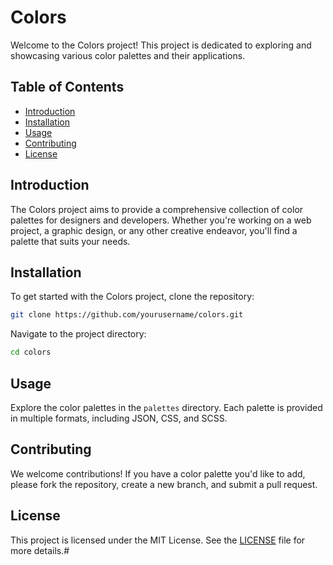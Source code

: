 # Colors

Welcome to the Colors project! This project is dedicated to exploring and showcasing various color palettes and their applications.

## Table of Contents

- [Introduction](#introduction)
- [Installation](#installation)
- [Usage](#usage)
- [Contributing](#contributing)
- [License](#license)

## Introduction

The Colors project aims to provide a comprehensive collection of color palettes for designers and developers. Whether you're working on a web project, a graphic design, or any other creative endeavor, you'll find a palette that suits your needs.

## Installation

To get started with the Colors project, clone the repository:

```bash
git clone https://github.com/yourusername/colors.git
```

Navigate to the project directory:

```bash
cd colors
```

## Usage

Explore the color palettes in the `palettes` directory. Each palette is provided in multiple formats, including JSON, CSS, and SCSS.

## Contributing

We welcome contributions! If you have a color palette you'd like to add, please fork the repository, create a new branch, and submit a pull request.

## License

This project is licensed under the MIT License. See the [LICENSE](LICENSE) file for more details.#
